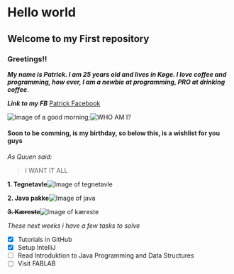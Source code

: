 # Hello world #
## **Welcome to my First repository** ##
### Greetings!! ###
***My name is Patrick. I am 25 years old and lives in Køge.
I love coffee and programming, how ever, I am a newbie at programming, PRO at drinking coffee***.

_**Link to my FB**_
[Patrick Facebook](https://www.facebook.com/pmylius)

![Image of a good morning](https://media2.giphy.com/media/f3FoIzAbLy5sA/200.webp?cid=790b76112e0c7125eea97e9fff91e3bb99d690c3b461e78a&rid=200.webp);![WHO AM I?](https://media2.giphy.com/media/l1KVb2dUcmuGG4tby/100.webp?cid=790b761126f7c59f189f294a3d345d3daf829b9453863189&rid=100.webp)

#### Soon to be comming, is my birthday, so below this, is a wishlist for you guys ####

_As Quuen said:_

> I WANT IT ALL

**1. Tegnetavle**![Image of tegnetavle](https://www.pricerunner.dk/product/640x640/1868934762/Wacom-Intuos-Small.jpg?c=0.7)

**2. Java pakke**![Image of java](https://static.javatpoint.com/images/core/java-features.png)

**~~3. Kæreste~~**![Image of kæreste](https://www.40plus.dk/images_v2/find-en-kaereste.jpg)

_These next weeks i have a few tasks to solve_
- [x] Tutorials in GitHub
- [x] Setup IntelliJ
- [ ] Read Introduktion to Java Programming and Data Structures
- [ ] Visit FABLAB
